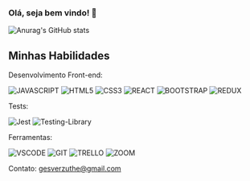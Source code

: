 ### Olá, seja bem vindo! 👋

![Anurag's GitHub stats](https://github-readme-stats.vercel.app/api?username=Glaucoed&show_icons=true&theme=dark)

## Minhas Habilidades

Desenvolvimento Front-end:

  ![JAVASCRIPT](https://img.shields.io/badge/JavaScript-F7DF1E.svg?&style=for-the-badge&logo=JavaScript&logoColor=black)
  ![HTML5](https://img.shields.io/badge/HTML5-E34F26.svg?&style=for-the-badge&logo=HTML5&logoColor=white)
  ![CSS3](https://img.shields.io/badge/CSS3-1572B6.svg?&style=for-the-badge&logo=CSS3&logoColor=white)
  ![REACT](https://img.shields.io/badge/React-61DAFB.svg?&style=for-the-badge&logo=React&logoColor=black)
  ![BOOTSTRAP](https://img.shields.io/badge/Bootstrap-7952B3.svg?&style=for-the-badge&logo=bootstrap&logoColor=white)
  ![REDUX](https://img.shields.io/badge/Redux-764ABC.svg?&style=for-the-badge&logo=Redux&logoColor=white)
  
<!-- **Desenvolvimento Front-end:** -->
  
Tests:

![Jest](https://img.shields.io/badge/Jest-C21325.svg?&style=for-the-badge&logo=jest&logoColor=white)
![Testing-Library](https://img.shields.io/badge/Testing%20Library-E33332.svg?&style=for-the-badge&logo=Testing%20Library&logoColor=white)

Ferramentas:

  ![VSCODE](https://img.shields.io/badge/-Visual%20Studio%20Code-007ACC?style=for-the-badge&logo=visual-studio-code&logoColor=white)
  ![GIT](https://img.shields.io/badge/git-F05032.svg?&style=for-the-badge&logo=git&logoColor=white)
  ![TRELLO](https://img.shields.io/badge/-Trello-0052CC?style=for-the-badge&logo=trello&logoColor=white)
  ![ZOOM](https://img.shields.io/badge/Zoom-2D8CFF.svg?&style=for-the-badge&logo=Zoom&logoColor=white)
  
  Contato: gesverzuthe@gmail.com
 

